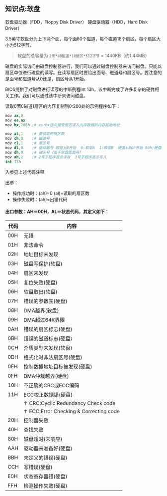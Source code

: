 知识点:软盘
---

软盘驱动器（FDD，Floppy Disk Driver）
硬盘驱动器（HDD，Hard Disk Driver）

3.5英寸软盘分为上下两个面，每个面80个磁道，每个磁道18个扇区，每个扇区大小为512字节。

> 软盘的总容量为 `2面*80磁道*18扇区*512字节` = 1440KB（约1.44MB）

磁盘的实际访问由磁盘控制器进行，我们可以通过磁盘控制器来访问磁盘。只能以扇区单位进行磁盘的读写。在读写扇区时要给出面号、磁道号和扇区号。要注意的是面号和磁道号从0还是，扇区号从1开始。

BIOS提供了对磁盘进行读写的中断例程int 13h，该中断完成了许多复杂的硬件相关工作。我们可以通过该中断来访问磁盘。

读取0面0磁道1扇区的内容复制到0:200处的示例程序如下：

```s
mov ax,0
mov es,ax
mov bx,200h ;# es:bx指向接受扇区读入内存数据的内存起始地址

mov al,1    ;# 要读取的扇区数
mov ch,0    ;# 磁道号
mov cl,1    ;# 扇区号
mov dl,0    ;# 驱动器号 软驱从0开始  0:软驱A  1:软驱B  硬盘从80h开始 80h:硬盘C 81h:硬盘D
mov dh,0    ;# 磁头号（低于软盘即面号）
mov ah,2    ;# 2号子程序表示读取  3号子程序表示写入
int 13h
```

入参见上述代码注释

出参：
- 操作成功时：(ah)=0 (al)=读取的扇区数
- 操作失败时：(ah)=出错代码

#### 出口参数：AH＝00H，AL＝状态代码，其定义如下：
| 代码 | 内容 |
| --- | --- |
| 00H | 无错 |
| 01H | 非法命令 |
| 02H | 地址目标未发现 |
| 03H | 磁盘写保护(软盘) |
| 04H | 扇区未发现 |
| 05H | 复位失败(硬盘) |
| 06H | 软盘取出(软盘) |
| 07H | 错误的参数表(硬盘) |
| 08H | DMA越界(软盘) |
| 09H | DMA超过64K界限 |
| 0AH | 错误的扇区标志(硬盘) |
| 0BH | 错误的磁道标志(硬盘) |
| 0CH | 介质类型未发现(软盘) |
| 0DH | 格式化时非法扇区号(硬盘) |
| 0EH | 控制数据地址目标被发现(硬盘) |
| 0FH | DMA仲裁越界(硬盘) |
| 10H | 不正确的CRC或ECC编码 |
| 11H | ECC校正数据错(硬盘)|
|     |  ↑ CRC:Cyclic Redundancy Check code|
|     |  ↑ ECC:Error Checking & Correcting code |
| 20H | 控制器失败 |
| 40H | 查找失败 |
| 80H | 磁盘超时(未响应) |
| AAH | 驱动器未准备好(硬盘) |
| BBH | 未定义的错误(硬盘) |
| CCH | 写错误(硬盘) |
| E0H | 状态寄存器错(硬盘) |
| FFH | 检测操作失败(硬盘) |